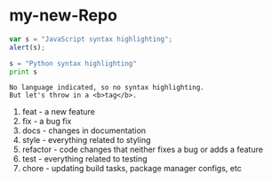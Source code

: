 # my-new-Repo
 
```javascript
var s = "JavaScript syntax highlighting";
alert(s);
```
 
```python
s = "Python syntax highlighting"
print s
```
 
```
No language indicated, so no syntax highlighting. 
But let's throw in a <b>tag</b>.
```

1. feat - a new feature
2. fix - a bug fix
3. docs - changes in documentation
4. style - everything related to styling
5. refactor - code changes that neither fixes a bug or adds a feature
6. test - everything related to testing
7. chore - updating build tasks, package manager configs, etc